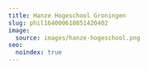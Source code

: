```yaml
---
title: Hanze Hogeschool Groningen
slug: phil164000610851420402
image:
  source: images/hanze-hogeschool.png
seo:
  noindex: true
---
```

